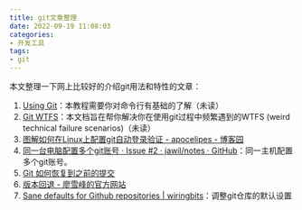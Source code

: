 ```yaml
---
title: git文章整理
date: 2022-09-19 11:08:03
categories:
- 开发工具
tags:
- git
---
```


本文整理一下网上比较好的介绍git用法和特性的文章：
<!--more-->

1. [Using Git](https://sp19.datastructur.es/materials/guides/using-git)：本教程需要你对命令行有基础的了解（未读）
2. [Git WTFS](https://sp19.datastructur.es/materials/guides/git-wtfs)：本文档旨在帮你解决你在使用git过程中频繁遇到的WTFS (weird technical failure scenarios)（未读）
3. [图解如何在Linux上配置git自动登录验证 - apocelipes - 博客园](https://www.cnblogs.com/apocelipes/p/14491762.html)
4. [同一台电脑配置多个git账号 · Issue #2 · jawil/notes · GitHub](https://github.com/jawil/notes/issues/2)：同一主机配置多个git账号。
5. [Git 如何恢复到之前的提交](https://www.freecodecamp.org/chinese/news/git-reverting-to-previous-commit-how-to-revert-to-last-commit/)
6. [版本回退 - 廖雪峰的官方网站](https://www.liaoxuefeng.com/wiki/896043488029600/897013573512192)
7. [Sane defaults for Github repositories | wiringbits](https://wiringbits.net/blog/github-repository-setup)：调整git仓库的默认设置


